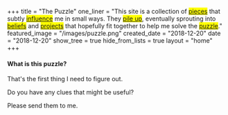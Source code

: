 +++
title = "The Puzzle"
one_liner = "This site is a collection of <mark><a href='/pieces'>pieces</a></mark> that subtly <mark><a href='/influences'>influence</a></mark> me in small ways. They <mark><a href='/piles'>pile up</a></mark>, eventually sprouting into <mark><a href='/beliefs'>beliefs</a></mark> and <mark><a href='/projects'>projects</a></mark> that hopefully fit together to help me solve the <mark><a href='/puzzle'>puzzle</a></mark>."
featured_image = "/images/puzzle.png"
created_date = "2018-12-20"
date = "2018-12-20"
show_tree = true
hide_from_lists = true
layout = "home"
+++

#### What is this puzzle?

That's the first thing I need to figure out.

Do you have any clues that might be useful?

Please send them to me.